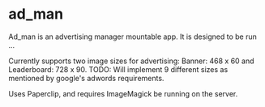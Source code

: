 ad_man
======

Ad_man is an advertising manager mountable app.  It is designed to be run ... 

Currently supports two image sizes for advertising: Banner: 468 x 60 and Leaderboard: 728 x 90. 
TODO: Will implement 9 different sizes as mentioned by google's adwords requirements.

Uses Paperclip, and requires ImageMagick be running on the server.
